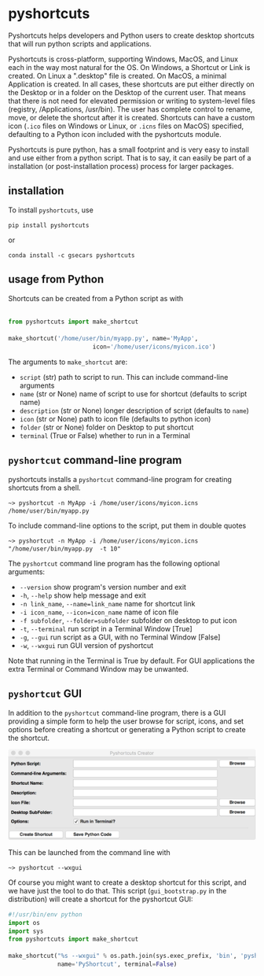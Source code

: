 # pyshortcuts


Pyshortcuts helps developers and Python users to create desktop shortcuts
that will run python scripts and applications.

Pyshortcuts is cross-platform, supporting Windows, MacOS, and Linux each in
the way most natural for the OS.  On Windows, a Shortcut or Link is
created.  On Linux a ".desktop" file is created.  On MacOS, a minimal
Application is created.  In all cases, these shortcuts are put either
directly on the Desktop or in a folder on the Desktop of the current user.
That means that there is not need for elevated permission or writing to
system-level files (registry, /Applications, /usr/bin).  The user has
complete control to rename, move, or delete the shortcut after it is
created.  Shortcuts can have a custom icon (`.ico` files on Windows or
Linux, or `.icns` files on MacOS) specified, defaulting to a Python icon
included with the pyshortcuts module.

Pyshortcuts is pure python, has a small footprint and is very easy to
install and use either from a python script.  That is to say, it can easily
be part of a installation (or post-installation process) process for larger
packages.

## installation

To install `pyshortcuts`, use

```
pip install pyshortcuts
```

or

```
conda install -c gsecars pyshortcuts
```


## usage from Python

Shortcuts can be created from a Python script as with

```python

from pyshortcuts import make_shortcut

make_shortcut('/home/user/bin/myapp.py', name='MyApp',
                        icon='/home/user/icons/myicon.ico')
```

The arguments to `make_shortcut` are:


  * `script`   (str)  path to script to run.  This can include  command-line arguments
  * `name`   (str or None)  name of script to use for shortcut (defaults to script name)
  * `description`   (str or None)  longer description of script (defaults to `name`)
  * `icon`   (str or None) path to icon file (defaults to python icon)
  * `folder`   (str or None) folder on Desktop to put shortcut
  * `terminal`   (True or False) whether to run in a Terminal

##  `pyshortcut` command-line program

pyshortcuts installs a `pyshortcut` command-line program for creating shortcuts from a shell.

```
~> pyshortcut -n MyApp -i /home/user/icons/myicon.icns  /home/user/bin/myapp.py
```

To include command-line options to the script, put them in double quotes

```
~> pyshortcut -n MyApp -i /home/user/icons/myicon.icns "/home/user/bin/myapp.py  -t 10"
```

The `pyshortcut` command line program has the following optional arguments:

  * `--version`           show program's version number and exit
  * `-h`, `--help`        show help message and exit
  * `-n link_name`, `--name=link_name`  name for shortcut link
  * `-i icon_name`, `--icon=icon_name`  name of icon file
  * `-f subfolder`, `--folder=subfolder` subfolder on desktop to put icon
  * `-t`, `--terminal`   run script in a Terminal Window [True]
  * `-g`, `--gui`          run script as a GUI, with no Terminal Window [False]
  * `-w`, `--wxgui`     run GUI version of pyshortcut

Note that running in the Terminal is True by default.  For GUI applications
the extra Terminal or Command Window may be unwanted.


## `pyshortcut` GUI

In addition to the `pyshortcut` command-line program, there is a GUI
providing a simple form to help the user browse for script, icons, and set
options before creating a shortcut or generating a Python script to create
the shortcut.

![PyShortcut Screenshot](PyshortcutGUI.png)

This can be launched from the command line with

```
~> pyshortcut --wxgui
```

Of course you might want to create a desktop shortcut for this script, and
we have just the tool to do that.  This script (`gui_bootstrap.py` in
the distribution) will create a shortcut for the pyshortcut GUI:

```python
#!/usr/bin/env python
import os
import sys
from pyshortcuts import make_shortcut

make_shortcut("%s --wxgui" % os.path.join(sys.exec_prefix, 'bin', 'pyshortcut'),
              name='PyShortcut', terminal=False)
```
